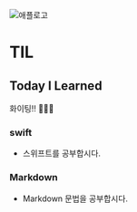  ![애플로고](https://t1.daumcdn.net/150x150/thumb/R720x0/?fname=http://t1.daumcdn.net/brunch/service/user/P9h/image/sR7PN1eZ70y5YgfR0zmcvqJNgSg.jpg)

# TIL
## Today I Learned 
 
화이팅!! 💪🏻🐹


### swift
 
 - 스위프트를 공부합시다.
 
 ### Markdown
 
 - Markdown 문법을 공부합시다.


